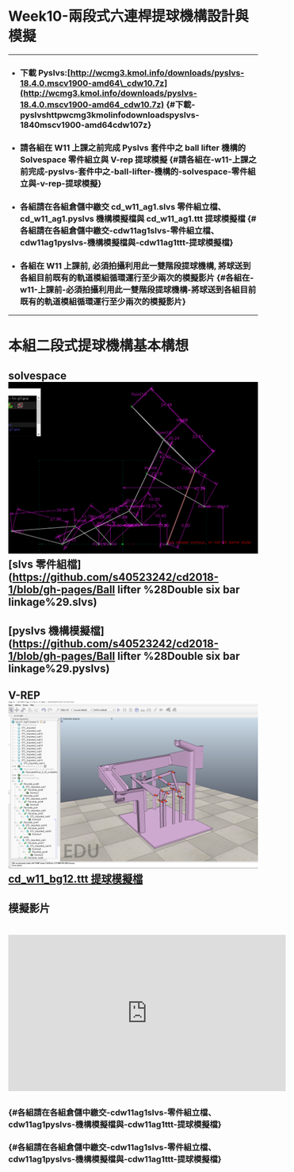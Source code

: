 # Week10-兩段式六連桿提球機構設計與模擬

---

* ### 下載 Pyslvs:[http://wcmg3.kmol.info/downloads/pyslvs-18.4.0.mscv1900-amd64\_cdw10.7z](http://wcmg3.kmol.info/downloads/pyslvs-18.4.0.mscv1900-amd64_cdw10.7z) {#下載-pyslvshttpwcmg3kmolinfodownloadspyslvs-1840mscv1900-amd64cdw107z}
* ### 請各組在 W11 上課之前完成 Pyslvs 套件中之 ball lifter 機構的 Solvespace 零件組立與 V-rep 提球模擬 {#請各組在-w11-上課之前完成-pyslvs-套件中之-ball-lifter-機構的-solvespace-零件組立與-v-rep-提球模擬}
* ### 各組請在各組倉儲中繳交 cd\_w11\_ag1.slvs 零件組立檔、cd\_w11\_ag1.pyslvs 機構模擬檔與 cd\_w11\_ag1.ttt 提球模擬檔 {#各組請在各組倉儲中繳交-cdw11ag1slvs-零件組立檔、cdw11ag1pyslvs-機構模擬檔與-cdw11ag1ttt-提球模擬檔}
* ### 各組在 W11 上課前, 必須拍攝利用此一雙階段提球機構, 將球送到各組目前既有的軌道模組循環運行至少兩次的模擬影片 {#各組在-w11-上課前-必須拍攝利用此一雙階段提球機構-將球送到各組目前既有的軌道模組循環運行至少兩次的模擬影片}



---

# 本組二段式提球機構基本構想

## solvespace![](/assets/solvespace_2018-06-26_15-17-37.png)[slvs 零件組檔](https://github.com/s40523242/cd2018-1/blob/gh-pages/Ball lifter %28Double six bar linkage%29.slvs)

## 

## [pyslvs 機構模擬檔](https://github.com/s40523242/cd2018-1/blob/gh-pages/Ball lifter %28Double six bar linkage%29.pyslvs)

## 

## V-REP![](/assets/vrep_2018-06-26_15-03-38.png)[cd\_w11\_bg12.ttt 提球模擬檔](https://github.com/s40523242/cd2018-1/blob/gh-pages/cd_w11_bg12.ttt)

## 模擬影片
# <iframe width="560" height="315" src="https://youtu.be/F4MOR_Pn_No" frameborder="0" allow="autoplay; encrypted-media" allowfullscreen></iframe>

###  {#各組請在各組倉儲中繳交-cdw11ag1slvs-零件組立檔、cdw11ag1pyslvs-機構模擬檔與-cdw11ag1ttt-提球模擬檔}

###  {#各組請在各組倉儲中繳交-cdw11ag1slvs-零件組立檔、cdw11ag1pyslvs-機構模擬檔與-cdw11ag1ttt-提球模擬檔}



